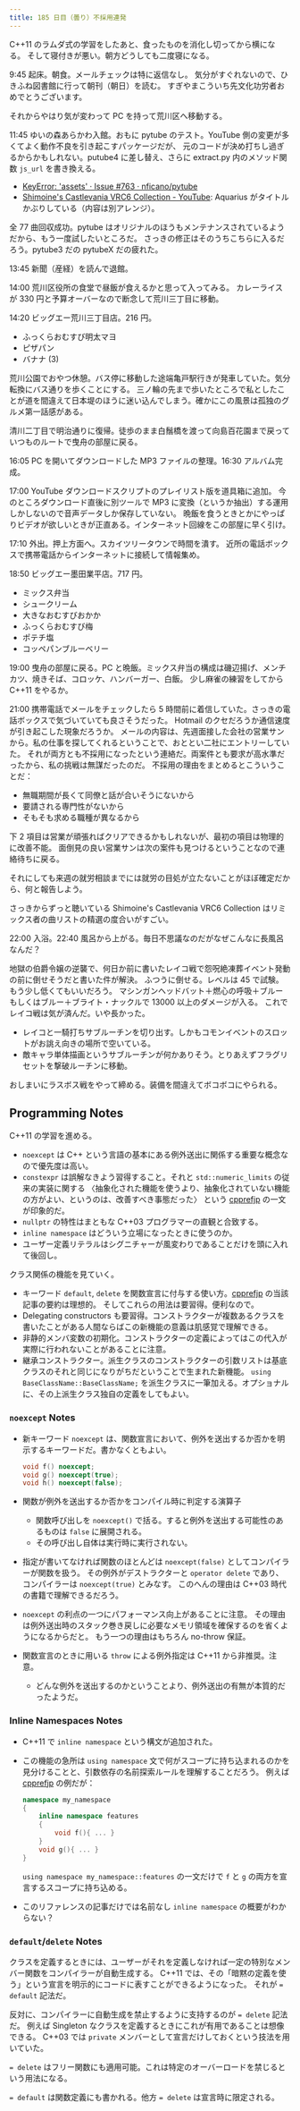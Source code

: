 ```yaml
---
title: 185 日目（曇り）不採用連発
---
```


C++11 のラムダ式の学習をしたあと、食ったものを消化し切ってから横になる。
そして寝付きが悪い。朝方どうしても二度寝になる。

9:45 起床。朝食。メールチェックは特に返信なし。
気分がすぐれないので、ひきふね図書館に行って朝刊（朝日）を読む。
すぎやまこういち先文化功労者おめでとうございます。

それからやはり気が変わって PC を持って荒川区へ移動する。

11:45 ゆいの森あらかわ入館。おもに pytube のテスト。YouTube 側の変更が多くてよく動作不良を引き起こすパッケージだが、
元のコードが決め打ちし過ぎるからかもしれない。putube4 に差し替え、さらに extract.py 内のメソッド関数 `js_url` を書き換える。

* [KeyError: 'assets' · Issue #763 · nficano/pytube](https://github.com/nficano/pytube/issues/763)
* [Shimoine's Castlevania VRC6 Collection - YouTube](https://www.youtube.com/playlist?list=PL3_-twTUHjdPIDeQb6DwivQPNqt-_V2u3):
  Aquarius がタイトルかぶりしている（内容は別アレンジ）。

全 77 曲回収成功。pytube はオリジナルのほうもメンテナンスされているようだから、もう一度試したいところだ。
さっきの修正はそのうちこちらに入るだろう。pytube3 だの pytubeX だの疲れた。

13:45 新聞（産経）を読んで退館。

14:00 荒川区役所の食堂で昼飯が食えるかと思って入ってみる。
カレーライスが 330 円と予算オーバーなので断念して荒川三丁目に移動。

14:20 ビッグエー荒川三丁目店。216 円。

* ふっくらおむすび明太マヨ
* ピザパン
* バナナ (3)

荒川公園でおやつ休憩。バス停に移動した途端亀戸駅行きが発車していた。気分転換にバス通りを歩くことにする。
三ノ輪の先まで歩いたところで私としたことが道を間違えて日本堤のほうに迷い込んでしまう。確かにこの風景は孤独のグルメ第一話感がある。

清川二丁目で明治通りに復帰。徒歩のまま白鬚橋を渡って向島百花園まで戻っていつものルートで曳舟の部屋に戻る。

16:05 PC を開いてダウンロードした MP3 ファイルの整理。16:30 アルバム完成。

17:00 YouTube ダウンロードスクリプトのプレイリスト版を道具箱に追加。
今のところダウンロード直後に別ツールで MP3 に変換（というか抽出）する運用しかしないので音声データしか保存していない。
晩飯を食うときとかにやっぱりビデオが欲しいときが正直ある。インターネット回線をこの部屋に早く引け。

17:10 外出。押上方面へ。スカイツリータウンで時間を潰す。
近所の電話ボックスで携帯電話からインターネットに接続して情報集め。

18:50 ビッグエー墨田業平店。717 円。

* ミックス弁当
* シュークリーム
* 大きなおむすびおかか
* ふっくらおむすび梅
* ポテチ塩
* コッペパンブルーベリー

19:00 曳舟の部屋に戻る。PC と晩飯。ミックス弁当の構成は磯辺揚げ、メンチカツ、焼きそば、コロッケ、ハンバーガー、白飯。
少し麻雀の練習をしてから C++11 をやるか。

21:00 携帯電話でメールをチェックしたら 5 時間前に着信していた。さっきの電話ボックスで気づいていても良さそうだった。
Hotmail のクセだろうか通信速度が引き起こした現象だろうか。
メールの内容は、先週面接した会社の営業サンから。私の仕事を探してくれるということで、おととい二社にエントリーしていた。
それが両方とも不採用になったという連絡だ。両案件とも要求が高水準だったから、私の挑戦は無謀だったのだ。
不採用の理由をまとめるとこういうことだ：

* 無職期間が長くて同僚と話が合いそうにないから
* 要請される専門性がないから
* そもそも求める職種が異なるから

下 2 項目は営業が頑張ればクリアできるかもしれないが、最初の項目は物理的に改善不能。
面倒見の良い営業サンは次の案件も見つけるということなので連絡待ちに戻る。

それにしても来週の就労相談までには就労の目処が立たないことがほぼ確定だから、何と報告しよう。

さっきからずっと聴いている Shimoine's Castlevania VRC6 Collection はリミックス者の曲リストの精選の度合いがすごい。

22:00 入浴。22:40 風呂から上がる。毎日不思議なのだがなぜこんなに長風呂なんだ？

地獄の伯爵令嬢の逆襲で、何日か前に書いたレイコ戦で怨呪絶凍葬イベント発動の前に倒せそうだと書いた件が解決。
ふつうに倒せる。レベルは 45 で試験。もう少し低くてもいいだろう。
マシンガンヘッドバット＋燃心の呼吸＋ブルーもしくはブルー＋ブライト・ナックルで 13000 以上のダメージが入る。
これでレイコ戦は気が済んだ。いや長かった。

* レイコと一騎打ちサブルーチンを切り出す。しかもコモンイベントのスロットがお誂え向きの場所で空いている。
* 敵キャラ単体描画というサブルーチンが何かありそう。とりあえずフラグリセットを撃破ルーチンに移動。

おしまいにラスボス戦をやって締める。装備を間違えてボコボコにやられる。

## Programming Notes

C++11 の学習を進める。

* `noexcept` は C++ という言語の基本にある例外送出に関係する重要な概念なので優先度は高い。
* `constexpr` は誤解なきよう習得すること。それと `std::numeric_limits` の従来の実装に関する
  〈抽象化された機能を使うより、抽象化されていない機能の方がよい、というのは、改善すべき事態だった〉
  という [cpprefjp] の一文が印象的だ。
* `nullptr` の特性はまともな C++03 プログラマーの直観と合致する。
* `inline namespace` はどういう立場になったときに使うのか。
* ユーザー定義リテラルはシグニチャーが風変わりであることだけを頭に入れて後回し。

クラス関係の機能を見ていく。

* キーワード `default`, `delete` を関数宣言に付与する使い方。[cpprefjp] の当該記事の要約は理想的。
  そしてこれらの用法は要習得。便利なので。
* Delegating constructors も要習得。コンストラクターが複数あるクラスを書いたことがある人間ならばこの新機能の意義は肌感覚で理解できる。
* 非静的メンバ変数の初期化。コンストラクターの定義によってはこの代入が実際に行われないことがあることに注意。
* 継承コンストラクター。派生クラスのコンストラクターの引数リストは基底クラスのそれと同じになりがちだということで生まれた新機能。
  `using BaseClassName::BaseClassName;` を派生クラスに一筆加える。オプショナルに、その上派生クラス独自の定義をしてもよい。

### `noexcept` Notes

* 新キーワード `noexcept` は、関数宣言において、例外を送出するか否かを明示するキーワードだ。書かなくともよい。

  ```cpp
  void f() noexcept;
  void g() noexcept(true);
  void h() noexcept(false);
  ```

* 関数が例外を送出するか否かをコンパイル時に判定する演算子
  * 関数呼び出しを `noexcept()` で括る。すると例外を送出する可能性のあるものは `false` に展開される。
  * その呼び出し自体は実行時に実行されない。

* 指定が書いてなければ関数のほとんどは `noexcept(false)` としてコンパイラーが関数を扱う。
  その例外がデストラクターと `operator delete` であり、コンパイラーは `noexcept(true)` とみなす。
  このへんの理由は C++03 時代の書籍で理解できるだろう。

* `noexcept` の利点の一つにパフォーマンス向上があることに注意。
  その理由は例外送出時のスタック巻き戻しに必要なメモリ領域を確保するのを省くようになるからだと。
  もう一つの理由はもちろん no-throw 保証。

* 関数宣言のときに用いる `throw` による例外指定は C++11 から非推奨。注意。
  * どんな例外を送出するのかということより、例外送出の有無が本質的だったようだ。

### Inline Namespaces Notes

* C++11 で `inline namespace` という構文が追加された。
* この機能の急所は `using namespace` 文で何がスコープに持ち込まれるのかを見分けることと、引数依存の名前探索ルールを理解することだろう。
  例えば [cpprefjp] の例だが：

  ```cpp
  namespace my_namespace
  {
      inline namespace features
      {
          void f(){ ... }
      }
      void g(){ ... }
  }
  ```

  `using namespace my_namespace::features` の一文だけで `f` と `g` の両方を宣言するスコープに持ち込める。

* このリファレンスの記事だけでは名前なし `inline namespace` の概要がわからない？

### `default`/`delete` Notes

クラスを定義するときには、ユーザーがそれを定義しなければ一定の特別なメンバー関数をコンパイラーが自動生成する。
C++11 では、その「暗黙の定義を使う」という宣言を明示的にコードに表すことができるようになった。
それが `= default` 記法だ。

反対に、コンパイラーに自動生成を禁止するように支持するのが `= delete` 記法だ。
例えば Singleton なクラスを定義するときにこれが有用であることは想像できる。
C++03 では `private` メンバーとして宣言だけしておくという技法を用いていた。

`= delete` はフリー関数にも適用可能。これは特定のオーバーロードを禁じるという用法になる。

`= default` は関数定義にも書かれる。他方 `= delete` は宣言時に限定される。

[cpprefjp]: https://cpprefjp.github.io/
